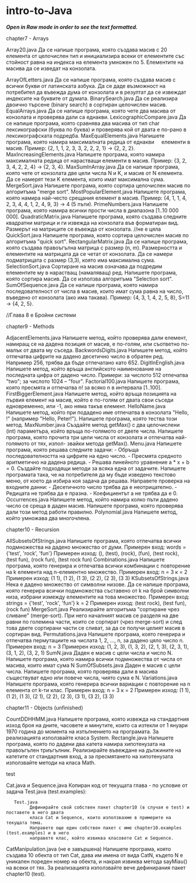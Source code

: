 # intro-to-Java

***Open in Raw mode in order to see the text formatted.***

chapter7 - Arrays

Array20.java
      Да се напише програма, която създава масив с 20 елемента от
      целочислен тип и инициализира всеки от елементите със стойност равна
      на индекса на елемента умножен по 5. Елементите на масива да се
      изведат на конзолата.

ArrayOfLetters.java
      Да се напише програма, която създава масив с всички букви от
      латинската азбука. Да се даде възможност на потребител да въвежда
      дума от конзолата и в резултат да се извеждат индексите на буквите от
      думата.
BinarySearch.java
      Да се реализира двоично търсене (binary search) в сортиран
      целочислен масив.
EqualArrays.java
      Да се напише програма, която чете два масива от конзолата и проверява
      дали са еднакви.
LexicographicCompare.java
      Да се напише програма, която сравнява два масива от тип char
      лексикографски (буква по буква) и проверява кой от двата е по-рано в
      лексикографската подредба.
MaxEqualElements.java
      Напишете програма, която намира максималната редица от еднакви
      елементи в масив. Пример: {2, 1, 1, 2, 3, 3, 2, 2, 2, 1} -> {2, 2, 2}.
MaxIncreasingElements.java
      Напишете програма, която намира максималната редица от нарастващи
      елементи в масив. Пример: {3, 2, 3, 4, 2, 2, 4} -> {2, 3, 4}.
MaxSumInArray.java
      Да се напише програма, която чете от конзолата две цели числа N и K,
      и масив от N елемента. Да се намерят тези K елемента, които имат
      максимална сума.
MergeSort.java
      Напишете програма, която сортира целочислен масив по алгоритъма
      "merge sort".
MostPopularElement.java
      Напишете програма, която намира най-често срещания елемент в масив.
      Пример: {4, 1, 1, 4, 2, 3, 4, 4, 1, 2, 4, 9, 3} -> 4 (5 пъти).
PrimeNumbers.java
      Напишете програма, която намира всички прости числа в диапазона
      [1..10 000 000].
QuadraticMatrix.java
      Напишете програма, която създава следните квадратни матрици и ги
      извежда на конзолата във форматиран вид. Размерът на матриците се
      въвежда от конзолата.
 //не е цяла
 QuickSort.java
       Напишете програма, която сортира целочислен масив по алгоритъма
       "quick sort".
 RectangularMatrix.java
       Да се напише програма, която създава правоъгълна матрица с размер
       (n, m). Размерността и елементите на матрицата да се четат от
       конзолата. Да се намери подматрицата с размер (3,3), която има
       максимална сума.
 SelectionSort.java
       Сортиране на масив означава да подредим елементите му в нарастващ
       (намаляващ) ред. Напишете програма, която сортира масив. Да се
       използва алгоритъма "Selection sort".
 SumOfSequence.java
       Да се напише програма, която намира последователност от числа в
       масив, които имат сума равна на число, въведено от конзолата (ако има
       такава). Пример: {4, 3, 1, 4, 2, 5, 8}, S=11 -> {4, 2, 5}.
       
 //Глава 8 е Бройни системи
 
 chapter9 - Methods
 
 AdjacentElements.java
       Напишете метод, който проверява дали елемент, намиращ се на дадена
       позиция от масив, е по-голям, или съответно по-малък от двата му
       съседа.
 BackwordsDigits.java
       Напишете метод, който отпечатва цифрите на дадено десетично число
       в обратен ред. Например 256, трябва да бъде отпечатано като 652.
 DigitInEnglish.java
       Напишете метод, който връща английското наименование на последната
       цифра от дадено число. Примери: за числото 512 отпечатва "two"; за
       числото 1024 – "four".
 Factorial100.java
       Напишете програма, която пресмята и отпечатва n! за всяко n в
       интервала [1..100].
 FirstBiggerElement.java
       Напишете метод, който връща позицията на първия елемент на масив,
       който е по-голям от двата свои съседи едновременно, или -1, ако няма
       такъв елемент.
 HelloName.java
       Напишете метод, който при подадено име отпечатва в конзолата "Hello,
       <name>!" (например "Hello, Peter!"). Напишете програма, която тества
       този метод.
 MaxNumber.java
       Създайте метод getMax() с два целочислени (int) параметъра, който
       връща по-голямото от двете числа. Напишете програма, която прочита
       три цели числа от конзолата и отпечатва най-голямото от тях, изпол-
       звайки метода getMax().
 Menu.java
       Напишете програма, която решава следните задачи:
          - Обръща последователността на цифрите на едно число.
          - Пресмята средното аритметично на дадена редица.
          - Решава линейното уравнение a * x + b = 0.
       Създайте подходящи методи за всяка една от задачите.
       Напишете програмата така, че на потребителя да му бъде изведено
       текстово меню, от което да избира коя задача да решава.
       Направете проверка на входните данни:
          - Десетичното число трябва да е неотрицателно.
          - Редицата не трябва да е празна.
          - Коефициентът a не трябва да е 0.
 Occurrences.java
       Напишете метод, който намира колко пъти дадено число се среща в
       даден масив. Напишете програма, която проверява дали този метод
       работи правилно.
 Polynomial.java
       Напишете метод, който умножава два многочлена.
        
 chapter10 - Recursion
 
 AllSubsetsOfStrings.java
       Напишете програма, която отпечатва всички подмножества на дадено
       множество от думи.
       Примерен вход:
       words = {'test', 'rock', 'fun'}
       Примерен изход:
       (), (test), (rock), (fun), (test rock), (test fun),
       (rock fun), (test rock fun)
 Combinations.java
       Напишете програма, която генерира и отпечатва всички комбинации с
       повторение на k елемента над n-елементно множество.
       Примерен вход:
       n = 3
       к = 2
       Примерен изход:
       (1 1), (1 2), (1 3), (2 2), (2 3), (3 3)
 KSubsetsOfStrings.java
       Нека е дадено множество от символни низове. Да се напише програма,
       която генерира всички подмножества съставено от k на брой символни
       низа, избрани измежду елементите на това множество.
       Примерен вход:
       strings = {'test', 'rock', 'fun'}
       k = 2
       Примерен изход:
       (test rock), (test fun), (rock fun)
 MergeSort.java
       Реализирайте алгоритъма "сортиране чрез сливане" (merge-sort). При
       него началният масив се разделя на две равни по големина части, които
       се сортират (чрез merge-sort) и след това двете сортирани части се
       сливат, за да се получи целият масив в сортиран вид.
 Permutations.java
       Напишете програма, която генерира и отпечатва пермутациите на
       числата 1, 2, …, n, за дадено цяло число n.
       Примерен вход:
       n = 3
       Примерен изход:
       (1, 2, 3), (1, 3, 2), (2, 1, 3), (2, 3, 1), (3, 1, 2), (3, 2, 1)
 SumN.java
       Даден е масив с цели числа и число N. Напишете програма, която
       намира всички подмножества от числа от масива, които имат сума N
 SumOfSubsets.java
       Даден е масив с цели числа. Напишете програма, която проверява дали
       в масива съществуват едно или повече числа, чиято сума е N.
 Variations.java
       Напишете програма, която генерира всички вариации с повторение на n
       елемента от k-ти клас.
       Примерен вход:
       n = 3
       к = 2
       Примерен изход:
       (1 1), (1 2), (1 3), (2 1), (2 2), (2 3), (3 1), (3 2), (3 3)
       
 chapter11 - Objects (unfinished)
 
 CountDDHHMM.java
       Напишете програма, която извежда на стандартния изход броя на дните,
       часовете и минутите, които са изтекли от 1 януари 1970 година до
       момента на изпълнението на програмата. За реализацията използвайте
       класа System.
 Rectangle.java
       Напишете програма, която по дадени два катета намира хипотенузата
       на правоъгълен триъгълник. Реализирайте въвеждане на дължините на
       катетите от стандартния вход, а за пресмятането на хипотенузата
       използвайте методи на класа Math.
       
 test
 
 Cat.java и Sequence.java
       Копиран код от текущата глава - по условие от задача Test.java (test.examples):
       
       Test.java
             Дефинирайте свой собствен пакет chapter10 (в случая е test) и поставете в него двата
             класа Cat и Sequence, които използвахме в примерите на текущата тема.
             Направете още един собствен пакет с име chapter10.examples (test.examples) и в него
             направете клас, който извиква класовете Cat и Sequence.
 CatManipulation.java (не е завършена)
       Напишете програма, която създава 10 обекта от тип Cat, дава им имена
       от вида CatN, където N e уникален пореден номер на обекта, и накрая
       извиква метода sayMiau() на всеки от тях. За реализацията използвайте
       вече дефинирания пакет chapter10 (test).
